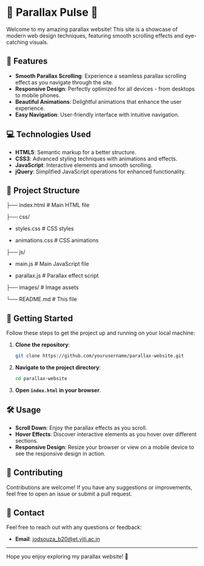 # 🌟 Parallax Pulse 🌟

Welcome to my amazing parallax website! This site is a showcase of modern web design techniques, featuring smooth scrolling effects and eye-catching visuals.

## 🚀 Features

- **Smooth Parallax Scrolling**: Experience a seamless parallax scrolling effect as you navigate through the site.
- **Responsive Design**: Perfectly optimized for all devices - from desktops to mobile phones.
- **Beautiful Animations**: Delightful animations that enhance the user experience.
- **Easy Navigation**: User-friendly interface with intuitive navigation.


## 💻 Technologies Used

- **HTML5**: Semantic markup for a better structure.
- **CSS3**: Advanced styling techniques with animations and effects.
- **JavaScript**: Interactive elements and smooth scrolling.
- **jQuery**: Simplified JavaScript operations for enhanced functionality.

## 📂 Project Structure

├── index.html # Main HTML file

├── css/

- styles.css # CSS styles

- animations.css # CSS animations

├── js/

- main.js # Main JavaScript file

- parallax.js # Parallax effect script

├── images/ # Image assets

└── README.md # This file


## 🚦 Getting Started

Follow these steps to get the project up and running on your local machine:

1. **Clone the repository**:
    ```bash
    git clone https://github.com/yourusername/parallax-website.git
    ```
2. **Navigate to the project directory**:
    ```bash
    cd parallax-website
    ```
3. **Open `index.html` in your browser**.

## 🛠️ Usage

- **Scroll Down**: Enjoy the parallax effects as you scroll.
- **Hover Effects**: Discover interactive elements as you hover over different sections.
- **Responsive Design**: Resize your browser or view on a mobile device to see the responsive design in action.

## 🤝 Contributing

Contributions are welcome! If you have any suggestions or improvements, feel free to open an issue or submit a pull request.

## 📧 Contact

Feel free to reach out with any questions or feedback:
- **Email**: [jodsouza_b20@et.vjti.ac.in](mailto:jodsouza_b20@et.vjti.ac.in)

---

Hope you enjoy exploring my parallax website! 🎉
